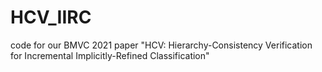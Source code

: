# HCV_IIRC
 code for our BMVC 2021 paper "HCV: Hierarchy-Consistency Verification for Incremental Implicitly-Refined Classification"

